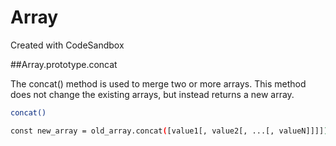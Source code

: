 # Array

Created with CodeSandbox

##Array.prototype.concat

The concat() method is used to merge two or more arrays. This method does not change the existing arrays, but instead returns a new array.

```bash
concat()

const new_array = old_array.concat([value1[, value2[, ...[, valueN]]]])

```
